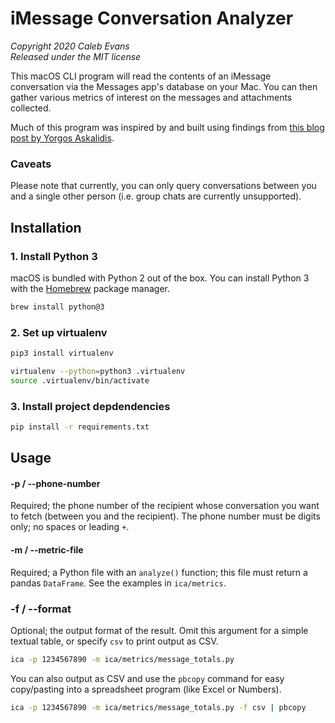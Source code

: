 # iMessage Conversation Analyzer

*Copyright 2020 Caleb Evans*  
*Released under the MIT license*

This macOS CLI program will read the contents of an iMessage conversation via
the Messages app's database on your Mac. You can then gather various metrics of
interest on the messages and attachments collected.

Much of this program was inspired by and built using findings from [this blog post by Yorgos Askalidis][blog-post].

[blog-post]: https://towardsdatascience.com/heres-how-you-can-access-your-entire-imessage-history-on-your-mac-f8878276c6e9

### Caveats

Please note that currently, you can only query conversations between you and a
single other person (i.e. group chats are currently unsupported).

## Installation

### 1. Install Python 3

macOS is bundled with Python 2 out of the box. You can install Python 3 with the
[Homebrew][homebrew] package manager.

[homebrew]: https://brew.sh/

```sh
brew install python@3
```

### 2. Set up virtualenv

```sh
pip3 install virtualenv
```

```sh
virtualenv --python=python3 .virtualenv
source .virtualenv/bin/activate
```

### 3. Install project depdendencies

```sh
pip install -r requirements.txt
```

## Usage

#### -p / --phone-number

Required; the phone number of the recipient whose conversation you want to fetch
(between you and the recipient). The phone number must be digits only; no spaces
or leading `+`.

#### -m / --metric-file

Required; a Python file with an `analyze()` function; this file must return a
pandas `DataFrame`. See the examples in `ica/metrics`.

### -f / --format

Optional; the output format of the result. Omit this argument for a simple
textual table, or specify `csv` to print output as CSV.

```sh
ica -p 1234567890 -m ica/metrics/message_totals.py
```

You can also output as CSV and use the `pbcopy` command for easy copy/pasting
into a spreadsheet program (like Excel or Numbers).

```sh
ica -p 1234567890 -m ica/metrics/message_totals.py -f csv | pbcopy
```
